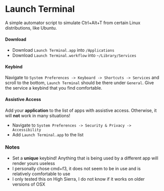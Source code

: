 # Launch Terminal
A simple automator script to simulate Ctrl+Alt+T from certain Linux distributions, like Ubuntu.

#### Download
- Download `Launch Terminal.app` into `/Applications`
- Download `Launch Terminal.workflow` into `~/Library/Services`

#### Keybind
Navigate to `System Preferences -> Keyboard -> Shortcuts -> Services` and scroll to the bottom, `Launch Terminal` should be there under `General`. Give the service a keybind that you find comfortable.

#### Assistive Access
Add your __application__ to the list of apps with assistive access. Otherwise, it will __not__ work in many situations!
- Navigate to `System Preferences -> Security & Privacy -> Accessibility`
- Add `Launch Terminal.app` to the list

### Notes
- Set a __unique__ keybind! Anything that is being used by a different app will render yours useless
- I personally chose cmd+f3, it does not seem to be in use and is relatively comfortable to use
- I only tested this on High Sierra, I do not know if it works on older versions of OSX
